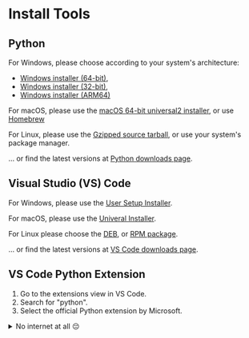 # Install Tools

## Python

For Windows, please choose according to your system's architecture:
- [Windows installer (64-bit)](python/python-3.11.4-amd64.exe),
- [Windows installer (32-bit)](python/python-3.11.4.exe),
- [Windows installer (ARM64)](python/python-3.11.4-arm64.exe)

For macOS, please use the [macOS 64-bit universal2 installer](python/python-3.11.4-macos11.pkg), or use [Homebrew](https://docs.brew.sh/Homebrew-and-Python)

For Linux, please use the [Gzipped source tarball](python/Python-3.11.4.tgz), or use your system's package manager.

… or find the latest versions at [Python downloads page](https://www.python.org/downloads/).


## Visual Studio (VS) Code

For Windows, please use the [User Setup Installer](vs-code/VSCodeUserSetup-ia32-1.79.0.exe).

For macOS, please use the [Univeral Installer](vs-code/VSCode-darwin-universal.zip).

For Linux please choose the [DEB](vs-code/code_1.79.0-1686149120_amd64.deb), or [RPM package](vs-code/code-1.79.0-1686149197.el7.x86_64.rpm).

… or find the latest versions at [VS Code downloads page](https://code.visualstudio.com/download).


## VS Code Python Extension

1. Go to the extensions view in VS Code.
2. Search for "python".
3. Select the official Python extension by Microsoft.

<details><summary>No internet at all 😔</summary>

1. Press <kbd>⌘</kbd> + <kbd>⇧</kbd> + <kbd>P</kbd>
2. Enter `vsix` and select "Install extension from VSIX.
3. Select [vs-code/ms-python.python-2023.11.11581008.vsix](vs-code/ms-python.python-2023.11.11581008.vsix).

</details>
